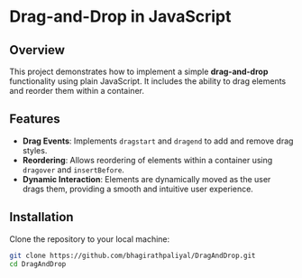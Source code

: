 # Drag-and-Drop in JavaScript

## Overview
This project demonstrates how to implement a simple **drag-and-drop** functionality using plain JavaScript. It includes the ability to drag elements and reorder them within a container.

## Features
- **Drag Events**: Implements `dragstart` and `dragend` to add and remove drag styles.
- **Reordering**: Allows reordering of elements within a container using `dragover` and `insertBefore`.
- **Dynamic Interaction**: Elements are dynamically moved as the user drags them, providing a smooth and intuitive user experience.

## Installation

Clone the repository to your local machine:

```bash
git clone https://github.com/bhagirathpaliyal/DragAndDrop.git  
cd DragAndDrop
